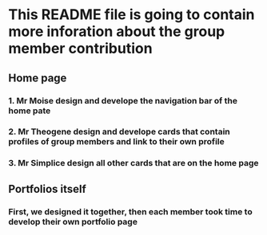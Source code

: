 # This README file is going to contain more inforation about the group member contribution


## Home page

### 1. Mr Moise design and develope the navigation bar of the home pate
### 2. Mr Theogene design and develope cards that contain profiles of group members and link to their own profile
### 3. Mr Simplice design all other cards that are on the home page

## Portfolios itself

### First, we designed it together, then each member took time to develop their own portfolio page